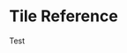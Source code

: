 # Tile Reference

Test

<script src="https://cdnjs.cloudflare.com/ajax/libs/PapaParse/5.3.0/papaparse.min.js"></script>
<script src="../assets/scripts/tiles.js"></script>

<div id="tile_container">
    <div id="tile_table"></div>
    <div id="tile_data">
        <h3 id="tile_name"></h3>
        <p id="tile_layer"></p>
        <p id="tile_type"></p>
        <p id="tile_note"></p>
    </div>
</div>
